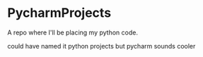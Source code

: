 # PycharmProjects
A repo where I'll be placing my python code.

could have named it python projects but pycharm sounds cooler